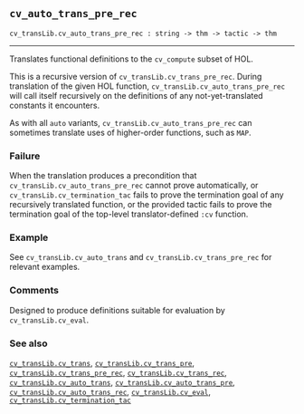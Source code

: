 ## `cv_auto_trans_pre_rec`

``` hol4
cv_transLib.cv_auto_trans_pre_rec : string -> thm -> tactic -> thm
```

------------------------------------------------------------------------

Translates functional definitions to the `cv_compute` subset of HOL.

This is a recursive version of `cv_transLib.cv_trans_pre_rec`. During
translation of the given HOL function,
`cv_transLib.cv_auto_trans_pre_rec` will call itself recursively on the
definitions of any not-yet-translated constants it encounters.

As with all `auto` variants, `cv_transLib.cv_auto_trans_pre_rec` can
sometimes translate uses of higher-order functions, such as `MAP`.

### Failure

When the translation produces a precondition that
`cv_transLib.cv_auto_trans_pre_rec` cannot prove automatically, or
`cv_transLib.cv_termination_tac` fails to prove the termination goal of
any recursively translated function, or the provided tactic fails to
prove the termination goal of the top-level translator-defined `:cv`
function.

### Example

See `cv_transLib.cv_auto_trans` and `cv_transLib.cv_trans_pre_rec` for
relevant examples.

### Comments

Designed to produce definitions suitable for evaluation by
`cv_transLib.cv_eval`.

### See also

[`cv_transLib.cv_trans`](#cv_transLib.cv_trans),
[`cv_transLib.cv_trans_pre`](#cv_transLib.cv_trans_pre),
[`cv_transLib.cv_trans_pre_rec`](#cv_transLib.cv_trans_pre_rec),
[`cv_transLib.cv_trans_rec`](#cv_transLib.cv_trans_rec),
[`cv_transLib.cv_auto_trans`](#cv_transLib.cv_auto_trans),
[`cv_transLib.cv_auto_trans_pre`](#cv_transLib.cv_auto_trans_pre),
[`cv_transLib.cv_auto_trans_rec`](#cv_transLib.cv_auto_trans_rec),
[`cv_transLib.cv_eval`](#cv_transLib.cv_eval),
[`cv_transLib.cv_termination_tac`](#cv_transLib.cv_termination_tac)
